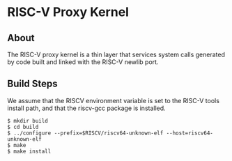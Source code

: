 RISC-V Proxy Kernel
=====================

About
---------

The RISC-V proxy kernel is a thin layer that services system calls generated
by code built and linked with the RISC-V newlib port.

Build Steps
---------------

We assume that the RISCV environment variable is set to the RISC-V tools
install path, and that the riscv-gcc package is installed.

    $ mkdir build
    $ cd build
    $ ../configure --prefix=$RISCV/riscv64-unknown-elf --host=riscv64-unknown-elf
    $ make
    $ make install
